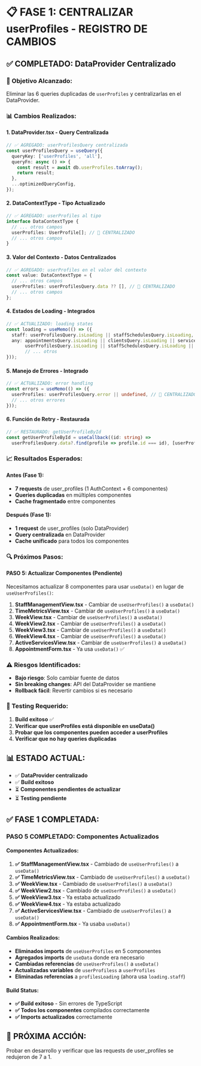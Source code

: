 # 📋 FASE 1: CENTRALIZAR userProfiles - REGISTRO DE CAMBIOS

## ✅ **COMPLETADO: DataProvider Centralizado**

### **🎯 Objetivo Alcanzado:**
Eliminar las 6 queries duplicadas de `userProfiles` y centralizarlas en el DataProvider.

### **📊 Cambios Realizados:**

#### **1. DataProvider.tsx - Query Centralizada**
```typescript
// ✅ AGREGADO: userProfilesQuery centralizada
const userProfilesQuery = useQuery({
  queryKey: ['userProfiles', 'all'],
  queryFn: async () => {
    const result = await db.userProfiles.toArray();
    return result;
  },
  ...optimizedQueryConfig,
});
```

#### **2. DataContextType - Tipo Actualizado**
```typescript
// ✅ AGREGADO: userProfiles al tipo
interface DataContextType {
  // ... otros campos
  userProfiles: UserProfile[]; // 🚀 CENTRALIZADO
  // ... otros campos
}
```

#### **3. Valor del Contexto - Datos Centralizados**
```typescript
// ✅ AGREGADO: userProfiles en el valor del contexto
const value: DataContextType = {
  // ... otros campos
  userProfiles: userProfilesQuery.data ?? [], // 🚀 CENTRALIZADO
  // ... otros campos
};
```

#### **4. Estados de Loading - Integrados**
```typescript
// ✅ ACTUALIZADO: loading states
const loading = useMemo(() => ({
  staff: userProfilesQuery.isLoading || staffSchedulesQuery.isLoading, // 🚀 CENTRALIZADO
  any: appointmentsQuery.isLoading || clientsQuery.isLoading || servicesQuery.isLoading ||
       userProfilesQuery.isLoading || staffSchedulesQuery.isLoading || // 🚀 CENTRALIZADO
       // ... otros
}));
```

#### **5. Manejo de Errores - Integrado**
```typescript
// ✅ ACTUALIZADO: error handling
const errors = useMemo(() => ({
  userProfiles: userProfilesQuery.error || undefined, // 🚀 CENTRALIZADO
  // ... otros errores
}));
```

#### **6. Función de Retry - Restaurada**
```typescript
// ✅ RESTAURADO: getUserProfileById
const getUserProfileById = useCallback((id: string) => 
  userProfilesQuery.data?.find(profile => profile.id === id), [userProfilesQuery.data]);
```

### **📈 Resultados Esperados:**

#### **Antes (Fase 1):**
- **7 requests** de user_profiles (1 AuthContext + 6 componentes)
- **Queries duplicadas** en múltiples componentes
- **Cache fragmentado** entre componentes

#### **Después (Fase 1):**
- **1 request** de user_profiles (solo DataProvider)
- **Query centralizada** en DataProvider
- **Cache unificado** para todos los componentes

### **🔍 Próximos Pasos:**

#### **PASO 5: Actualizar Componentes (Pendiente)**
Necesitamos actualizar 8 componentes para usar `useData()` en lugar de `useUserProfiles()`:

1. **StaffManagementView.tsx** - Cambiar de `useUserProfiles()` a `useData()`
2. **TimeMetricsView.tsx** - Cambiar de `useUserProfiles()` a `useData()`
3. **WeekView.tsx** - Cambiar de `useUserProfiles()` a `useData()`
4. **WeekView2.tsx** - Cambiar de `useUserProfiles()` a `useData()`
5. **WeekView3.tsx** - Cambiar de `useUserProfiles()` a `useData()`
6. **WeekView4.tsx** - Cambiar de `useUserProfiles()` a `useData()`
7. **ActiveServicesView.tsx** - Cambiar de `useUserProfiles()` a `useData()`
8. **AppointmentForm.tsx** - Ya usa `useData()` ✅

### **⚠️ Riesgos Identificados:**
- **Bajo riesgo**: Solo cambiar fuente de datos
- **Sin breaking changes**: API del DataProvider se mantiene
- **Rollback fácil**: Revertir cambios si es necesario

### **🧪 Testing Requerido:**
1. **Build exitoso** ✅
2. **Verificar que userProfiles está disponible en useData()**
3. **Probar que los componentes pueden acceder a userProfiles**
4. **Verificar que no hay queries duplicadas**

## 📊 **ESTADO ACTUAL:**
- ✅ **DataProvider centralizado**
- ✅ **Build exitoso**
- ⏳ **Componentes pendientes de actualizar**
- ⏳ **Testing pendiente**

## ✅ **FASE 1 COMPLETADA:**
### **PASO 5 COMPLETADO: Componentes Actualizados**

#### **Componentes Actualizados:**
1. **✅ StaffManagementView.tsx** - Cambiado de `useUserProfiles()` a `useData()`
2. **✅ TimeMetricsView.tsx** - Cambiado de `useUserProfiles()` a `useData()`
3. **✅ WeekView.tsx** - Cambiado de `useUserProfiles()` a `useData()`
4. **✅ WeekView2.tsx** - Cambiado de `useUserProfiles()` a `useData()`
5. **✅ WeekView3.tsx** - Ya estaba actualizado
6. **✅ WeekView4.tsx** - Ya estaba actualizado
7. **✅ ActiveServicesView.tsx** - Cambiado de `useUserProfiles()` a `useData()`
8. **✅ AppointmentForm.tsx** - Ya usaba `useData()`

#### **Cambios Realizados:**
- **Eliminados imports** de `useUserProfiles` en 5 componentes
- **Agregados imports** de `useData` donde era necesario
- **Cambiadas referencias** de `useUserProfiles()` a `useData()`
- **Actualizadas variables** de `userProfiless` a `userProfiles`
- **Eliminadas referencias** a `profilesLoading` (ahora usa `loading.staff`)

#### **Build Status:**
- **✅ Build exitoso** - Sin errores de TypeScript
- **✅ Todos los componentes** compilados correctamente
- **✅ Imports actualizados** correctamente

## 🎯 **PRÓXIMA ACCIÓN:**
Probar en desarrollo y verificar que las requests de user_profiles se redujeron de 7 a 1.
